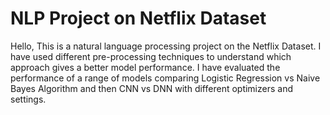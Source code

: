 # NLP Project on Netflix Dataset
Hello, This is a natural language processing project on the Netflix Dataset. I have used different pre-processing techniques to understand which approach gives a better model performance. I have evaluated the performance of a range of models comparing Logistic Regression vs Naive Bayes Algorithm and then CNN vs DNN with different optimizers and settings. 
